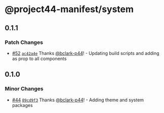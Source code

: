 # @project44-manifest/system

## 0.1.1

### Patch Changes

- [#52](https://github.com/project44/manifest/pull/52) [`ac42a4e`](https://github.com/project44/manifest/commit/ac42a4e5951dae897a9558213bacb809c8d3f478) Thanks [@bclark-p44](https://github.com/bclark-p44)! - Updating build scripts and adding as prop to all components

## 0.1.0

### Minor Changes

- [#44](https://github.com/project44/manifest/pull/44) [`89cd9f3`](https://github.com/project44/manifest/commit/89cd9f326a680ca63f1b30f12fed7600c6fdf005) Thanks [@bclark-p44](https://github.com/bclark-p44)! - Adding theme and system packages
